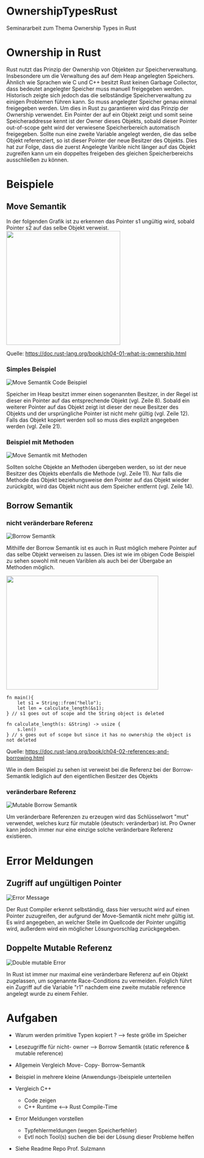 # OwnershipTypesRust
Seminararbeit zum Thema Ownership Types in Rust

# Ownership in Rust
Rust nutzt das Prinzip der Ownership von Objekten zur Speicherverwaltung. Insbesondere um die Verwaltung des auf dem Heap angelegten Speichers. Ähnlich wie Sprachen wie C und C++ besitzt Rust keinen Garbage Collector, dass bedeutet angelegter Speicher muss manuell freigegeben werden. Historisch zeigte sich jedoch das die selbständige Speicherverwaltung zu einigen Problemen führen kann. So muss angelegter Speicher genau einmal freigegeben werden. Um dies in Rust zu garantieren wird das Prinzip der Ownership verwendet. Ein Pointer der auf ein Objekt zeigt und somit seine Speicheraddresse kennt ist der Owner dieses Objekts, sobald dieser Pointer out-of-scope geht wird der verwiesene Speicherbereich automatisch freigegeben. Sollte nun eine zweite Variable angelegt werden, die das selbe Objekt referenziert, so ist dieser Pointer der neue Besitzer des Objekts. Dies hat zur Folge, dass die zuerst Angelegte Varible nicht länger auf das Objekt zugreifen kann um ein doppeltes freigeben des gleichen Speicherbereichs ausschließen zu können.

# Beispiele
## Move Semantik
In der folgenden Grafik ist zu erkennen das Pointer s1 ungültig wird, sobald Pointer s2 auf das selbe Objekt verweist.
<img src="images/Ownership.svg" width = "300" height="300">

Quelle: https://doc.rust-lang.org/book/ch04-01-what-is-ownership.html

### Simples Beispiel

![Move Semantik Code Beispiel](images/image_move_semantik.png)

Speicher im Heap besitzt immer einen sogenannten Besitzer, in der Regel ist dieser ein Pointer auf das entsprechende Objekt (vgl. Zeile 8). Sobald ein weiterer Pointer auf das Objekt zeigt ist dieser der neue Besitzer des Objekts und der ursprüngliche Pointer ist nicht mehr gültig (vgl. Zeile 12). Falls das Objekt kopiert werden soll so muss dies explizit angegeben werden (vgl. Zeile 21).

### Beispiel mit Methoden

![Move Semantik mit Methoden](images/image_move_methods.png)

Sollten solche Objekte an Methoden übergeben werden, so ist der neue Besitzer des Objekts ebenfalls die Methode (vgl. Zeile 11). Nur falls die Methode das Objekt beziehungsweise den Pointer auf das Objekt wieder zurückgibt, wird das Objekt nicht aus dem Speicher entfernt (vgl. Zeile 14).

## Borrow Semantik
### nicht veränderbare Referenz

![Borrow Semantik](images/image_borrow.png)

Mithilfe der Borrow Semantik ist es auch in Rust möglich mehere Pointer auf das selbe Objekt verweisen zu lassen. Dies ist wie im obigen Code Beispiel zu sehen sowohl mit neuen Variblen als auch bei der Übergabe an Methoden möglich.



<img src="images/Borrowing.svg" width = "400" height="300">

```
fn main(){
    let s1 = String::from("hello");
    let len = calculate_length(&s1);
} // s1 goes out of scope and the String object is deleted

fn calculate_length(s: &String) -> usize {
    s.len()
} // s goes out of scope but since it has no ownership the object is not deleted
```

Quelle: https://doc.rust-lang.org/book/ch04-02-references-and-borrowing.html

Wie in dem Beispiel zu sehen ist verweist bei die Referenz bei der Borrow-Semantik lediglich auf den eigentlichen Besitzer des Objekts

### veränderbare Referenz
![Mutable Borrow Semantik](images/mut_borrow.png)

Um veränderbare Referenzen zu erzeugen wird das Schlüsselwort "mut" verwendet, welches kurz für mutable (deutsch: veränderbar) ist. Pro Owner kann jedoch immer nur eine einzige solche veränderbare Referenz existieren.

# Error Meldungen
## Zugriff auf ungültigen Pointer
![Error Message](images/image_error.png)

Der Rust Compiler erkennt selbständig, dass hier versucht wird auf einen Pointer zuzugreifen, der aufgrund der Move-Semantik nicht mehr gültig ist. Es wird angegeben, an welcher Stelle im Quellcode der Pointer ungültig wird, außerdem wird ein möglicher Lösungvorschlag zurückgegeben. 

## Doppelte Mutable Referenz
![Double mutable Error](images/double_mutable.png)

In Rust ist immer nur maximal eine veränderbare Referenz auf ein Objekt zugelassen, um sogenannte Race-Conditions zu vermeiden. Folglich führt ein Zugriff auf die Variable "r1" nachdem eine zweite mutable reference angelegt wurde zu einem Fehler.

# Aufgaben
- Warum werden primitive Typen kopiert ? --> feste größe im Speicher
- Lesezugriffe für nicht- owner --> Borrow Semantik (static reference & mutable reference)
- Allgemein Vergleich Move- Copy- Borrow-Semantik
- Beispiel in mehrere kleine (Anwendungs-)beispiele unterteilen

- Vergleich C++ 
    - Code zeigen
    - C++ Runtime <--> Rust Compile-Time

- Error Meldungen vorstellen
    - Typfehlermeldungen (wegen Speicherfehler)
    - Evtl noch Tool(s) suchen die bei der Lösung dieser Probleme helfen

- Siehe Readme Repo Prof. Sulzmann
 